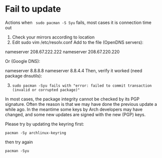# Fail to update

Actions when ` sudo pacman -S Syu` fails, most cases it is connection time out

1. Check your mirrors according to location
2. Edit sudo vim /etc/resolv.conf
Add to the file (OpenDNS servers):

nameserver 208.67.222.222
nameserver 208.67.220.220

Or (Google DNS):

nameserver 8.8.8.8
nameserver 8.8.4.4
Then, verify it worked (need package dnsutils):

3. `sudo pacman -Syu fails with "error: failed to commit transaction (invalid or corrupted package)"`

In most cases, the package integrity cannot be checked by its PGP signature. Often the reason is that we
may have done the previous update a while ago. 
In the meantime some keys by Arch developers may have changed, and some new updates are signed with the new (PGP) keys.

Please try by updating the keyring first:

`pacman -Sy archlinux-keyring`

then try again

`pacman -Syu`
